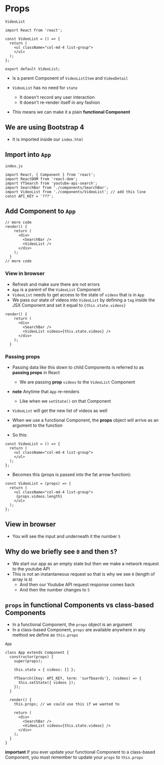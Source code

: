 # Props

`VideoList`

```
import React from 'react';

const VideoList = () => {
  return (
    <ul className="col-md-4 list-group">
    </ul>
  );
};

export default VideoList;
```

* Is a parent Component of `VideoListItem` and `VideoDetail`
* `VideoList` has no need for `state`
    + It doesn't record any user interaction
    + It doesn't re-render itself in any fashion

* This means we can make it a plain **functional Component**

## We are using Bootstrap 4
* It is imported inside our `index.html`

## Import into `App`
`index.js`

```
import React, { Component } from 'react';
import ReactDOM from 'react-dom';
import YTSearch from 'youtube-api-search';
import SearchBar from './components/SearchBar';
import VideoList from './components/VideoList'; // add this line
const API_KEY = '???';
```

## Add Component to `App`
```
// more code
render() {
    return (
      <div>
        <SearchBar />
        <VideoList />
      </div>
    );
  }
// more code
```

### View in browser
* Refresh and make sure there are not errors
* `App` is a parent of the `VideoList` Component
* `VideoList` needs to get access to the state of `videos` that is in `App`
* We pass our state of videos into `VideoList` by defining a `tag` inside the JSX Component and set it equal to `{this.state.videos}`

```
render() {
    return (
      <div>
        <SearchBar />
        <VideoList videos={this.state.videos} />
      </div>
    );
  }
```

### Passing props
* Passing data like this down to child Components is referred to as **passing props** in React
  - We are passing **prop** `videos` to the `VideoList` Component

* **note** Anytime that `App` re-renders
    - Like when we `setState()` on that Component
* `VideoList` will get the new list of videos as well
* When we use a functional Component, the **props** object will arrive as an argument to the function
* So this:

```
const VideoList = () => {
  return (
    <ul className="col-md-4 list-group">
    </ul>
  );
};
```

* Becomes this (props is passed into the fat arrow function):

```
const VideoList = (props) => {
  return (
    <ul className="col-md-4 list-group">
     {props.videos.length}
    </ul>
  );
};
```

## View in browser
* You will see the input and underneath it the number `5`

## Why do we briefly see `0` and then `5`?
* We start our app as an empty state but then we make a network request to the youtube API
* This is not an instantaneous request so that is why we see `0` (length of array is `0`)
    - And then our Youtube API request response comes back
    - And then the number changes to `5`

## `props` in functional Components vs class-based Components
* In a functional Component, the `props` object is an argument
* In a class-based Component, `props` are available anywhere in any method we define as `this.props`

`App`

```
class App extends Component {
  constructor(props) {
    super(props);

    this.state = { videos: [] };

    YTSearch({key: API_KEY, term: 'surfboards'}, (videos) => {
      this.setState({ videos });
    });
  }

  render() {
    this.props; // we could use this if we wanted to
    
    return (
      <div>
        <SearchBar />
        <VideoList videos={this.state.videos} />
      </div>
    );
  }
}
```

**important** If you ever update your functional Component to a class-based Component, you must remember to update your `props` to `this.props`

